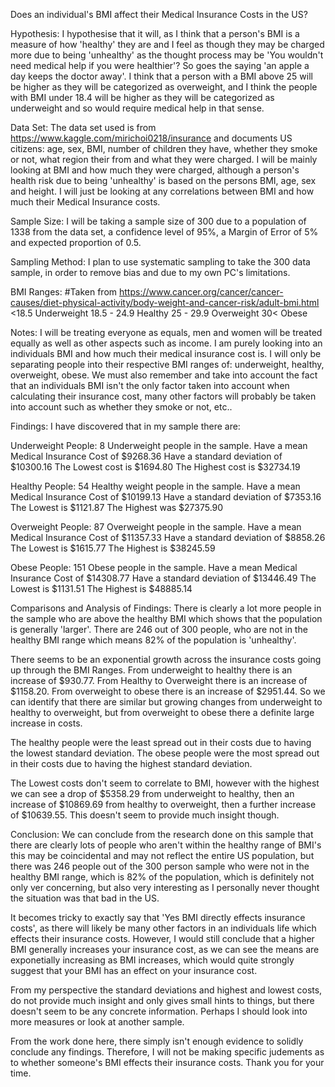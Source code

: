 Does an individual's BMI affect their Medical Insurance Costs in the US?

Hypothesis:
I hypothesise that it will, as I think that a person's BMI is a measure of how 'healthy' they are and I feel as though they may be charged more due to being 'unhealthy' as the thought process may be 'You wouldn't need medical help if you were healthier'? So goes the saying 'an apple a day keeps the doctor away'. I think that a person with a BMI above 25 will be higher as they will be categorized as overweight, and I think the people with BMI under 18.4 will be higher as they will be categorized as underweight and so would require medical help in that sense.

Data Set:
The data set used is from https://www.kaggle.com/mirichoi0218/insurance and documents US citizens: age, sex, BMI, number of children they have, whether they smoke or not, what region their from and what they were charged. I will be mainly looking at BMI and how much they were charged, although a person's health risk due to being 'unhealthy' is based on the persons BMI, age, sex and height. I will just be looking at any correlations between BMI and how much their Medical Insurance costs.

Sample Size:
I will be taking a sample size of 300 due to a population of 1338 from the data set, a confidence level of 95%, a Margin of Error of 5% and expected proportion of 0.5.

Sampling Method:
I plan to use systematic sampling to take the 300 data sample, in order to remove bias and due to my own PC's limitations.

BMI Ranges:
#Taken from https://www.cancer.org/cancer/cancer-causes/diet-physical-activity/body-weight-and-cancer-risk/adult-bmi.html
<18.5 Underweight
18.5 - 24.9 Healthy
25 - 29.9 Overweight
30< Obese

Notes:
I will be treating everyone as equals, men and women will be treated equally as well as other aspects such as income. I am purely looking into an individuals BMI and how much their medical insurance cost is. I will only be separating people into their respective BMI ranges of: underweight, healthy, overweight, obese. We must also remember and take into account the fact that an individuals BMI isn't the only factor taken into account when calculating their insurance cost, many other factors will probably be taken into account such as whether they smoke or not, etc..

Findings:
I have discovered that in my sample there are:

Underweight People:
  8 Underweight people in the sample.
  Have a mean Medical Insurance Cost of $9268.36
  Have a standard deviation of $10300.16
  The Lowest cost is $1694.80
  The Highest cost is $32734.19

Healthy People:
  54 Healthy weight people in the sample.
  Have a mean Medical Insurance Cost of $10199.13
  Have a standard deviation of $7353.16
  The Lowest is $1121.87
  The Highest was $27375.90

Overweight People:
 87 Overweight people in the sample.
 Have a mean Medical Insurance Cost of $11357.33
 Have a standard deviation of $8858.26
 The Lowest is $1615.77
 The Highest is $38245.59

Obese People:
 151 Obese people in the sample.
 Have a mean Medical Insurance Cost of $14308.77
 Have a standard deviation of $13446.49
 The Lowest is $1131.51
 The Highest is $48885.14


Comparisons and Analysis of Findings:
 There is clearly a lot more people in the sample who are above the healthy BMI which shows that the population is generally 'larger'. There are 246 out of 300 people, who are not in the healthy BMI range which means 82% of the population is 'unhealthy'.

 There seems to be an exponential growth across the insurance costs going up through the BMI Ranges. From underweight to healthy there is an increase of $930.77. From Healthy to Overweight there is an increase of $1158.20. From overweight to obese there is an increase of $2951.44. So we can identify that there are similar but growing changes from underweight to healthy to overweight, but from overweight to obese there a definite large increase in costs.

 The healthy people were the least spread out in their costs due to having the lowest standard deviation. The obese people were the most spread out in their costs due to having the highest standard deviation.

 The Lowest costs don't seem to correlate to BMI, however with the highest we can see a drop of $5358.29 from underweight to healthy, then an increase of $10869.69 from healthy to overweight, then a further increase of $10639.55. This doesn't seem to provide much insight though.

Conclusion:
 We can conclude from the research done on this sample that there are clearly lots of people who aren't within the healthy range of BMI's this may be coincidental and may not reflect the entire US population, but there was 246 people out of the 300 person sample who were not in the healthy BMI range, which is 82% of the population, which is definitely not only ver concerning, but also very interesting as I personally never thought the situation was that bad in the US.

 It becomes tricky to exactly say that 'Yes BMI directly effects insurance costs', as there will likely be many other factors in an individuals life which effects their insurance costs. However, I would still conclude that a higher BMI generally increases your insurance cost, as we can see the means are exponetially increasing as BMI increases, which would quite strongly suggest that your BMI has an effect on your insurance cost.

 From my perspective the standard deviations and highest and lowest costs, do not provide much insight and only gives small hints to things, but there doesn't seem to be any concrete information. Perhaps I should look into more measures or look at another sample.

 From the work done here, there simply isn't enough evidence to solidly conclude any findings. Therefore, I will not be making specific judements as to whether someone's BMI effects their insurance costs. Thank you for your time. 
